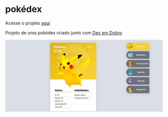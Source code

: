 # pokédex

<p>Acesse o projeto <a href="https://jonathanrianelli.github.io/pokedex/">aqui</a></p>

<p>Projeto de uma pokédex criado junto com <a href="https://www.youtube.com/c/DevemDobro">Dev em Dobro</a></p>

<img src="src/img/demo.gif">
 
